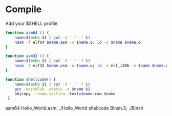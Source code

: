 # Compile

Add your $SHELL profile

```bash
function asm64 () {
    name=$(echo $1 | cut -d '.' -f 1)
    nasm -f elf64 $name.asm -o $name.o; ld -o $name $name.o
}

function asm32 () {
    name=$(echo $1 | cut -d '.' -f 1)
    nasm -f elf32 $name.asm -o $name.o; ld -m elf_i386 -o $name $name.o
}

function shellcode() {
    name=$(echo $1 | cut -d '.' -f 1)
    gcc -nostdlib -static -o $name $1
    objcopy --dump-section .text=$name-raw $name
 }
```
asm64 Hello_World.asm; ./Hello_World
shellcode Binsh.S; ./Binsh
